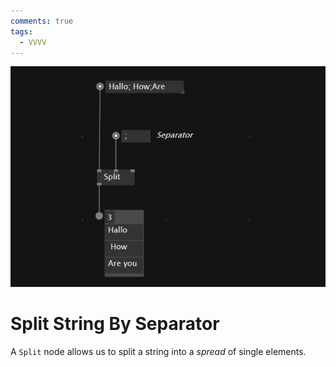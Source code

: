 ```yaml
---
comments: true
tags:
  - VVVV
---
```

![alt text](./img/SplitStringSeperator.png)
# Split String By Separator

A `Split` node allows us to split a string into a *spread* of single elements.
